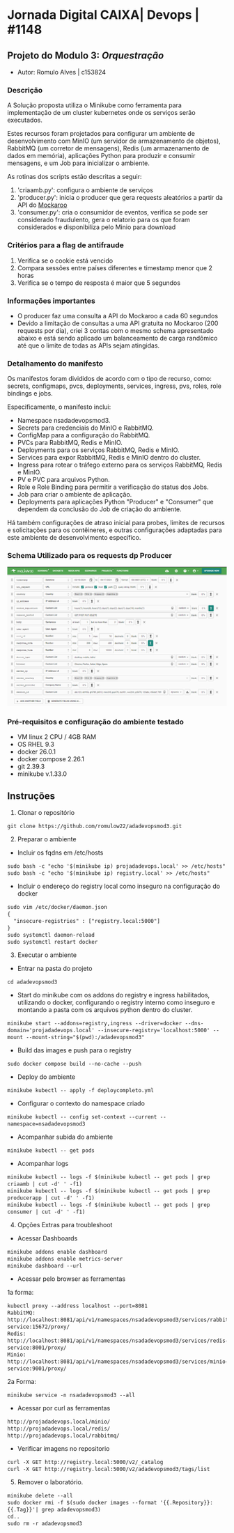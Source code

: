 # Jornada Digital CAIXA| Devops | #1148

## Projeto do Modulo 3: *Orquestração*

- Autor: Romulo Alves | c153824

### Descrição

A Solução proposta utiliza o Minikube como ferramenta para implementação de um cluster kubernetes onde os serviços serão executados.

Estes recursos foram projetados para configurar um ambiente de desenvolvimento  com MinIO (um servidor de armazenamento de objetos), RabbitMQ (um corretor de mensagens), Redis (um armazenamento de dados em memória), aplicações Python para produzir e consumir mensagens, e um Job para inicializar o ambiente.

As rotinas dos scripts estão descritas a seguir:

1. 'criaamb.py': configura o ambiente de serviços
2. 'producer.py': inicia o producer que gera requests aleatórios a partir da API do [Mockaroo](https://mockaroo.com/)
3. 'consumer.py': cria o consumidor de eventos, verifica se pode ser considerado fraudulento, gera o relatorio para os que foram considerados e disponibiliza pelo Minio para download

### Critérios para a flag de antifraude

1. Verifica se o cookie está vencido
2. Compara sessões entre países diferentes e timestamp menor que 2 horas 
3. Verifica se o tempo de resposta é maior que 5 segundos

### Informações importantes

- O producer faz uma consulta a API do Mockaroo a cada 60 segundos
- Devido a limitação de consultas a uma API gratuita no Mockaroo (200 requests por dia), criei 3 contas com o mesmo schema apresentado abaixo e está sendo aplicado um balanceamento de carga randômico até que o limite de todas as APIs sejam atingidas.

### Detalhamento do manifesto

Os manifestos foram divididos de acordo com o tipo de recurso, como: secrets, configmaps, pvcs, deployments, services, ingress, pvs, roles, role bindings e jobs.

Especificamente, o manifesto inclui:

*  Namespace nsadadevopsmod3.
*  Secrets para credenciais do MinIO e RabbitMQ.
*  ConfigMap para a configuração do RabbitMQ.
*  PVCs para RabbitMQ, Redis e MinIO.
*  Deployments para os serviços RabbitMQ, Redis e MinIO.
*  Services para expor RabbitMQ, Redis e MinIO dentro do cluster.
*  Ingress para rotear o tráfego externo para os serviços RabbitMQ, Redis e MinIO.
*  PV e PVC para arquivos Python.
*  Role e Role Binding para permitir a verificação do status dos Jobs.
*  Job para criar o ambiente de aplicação.
*  Deployments para aplicações Python "Producer" e "Consumer" que dependem da conclusão do Job de criação do ambiente.

Há também configurações de atraso inicial para probes, limites de recursos e solicitações para os contêineres, e outras configurações adaptadas para este ambiente de desenvolvimento específico.

### Schema Utilizado para os requests dp Producer

![mockaroo-schema](images/mockaroo-schema.png?raw=true "mockaroo-schema")


### Pré-requisitos e configuração do ambiente testado

- VM linux 2 CPU / 4GB RAM
- OS RHEL 9.3
- docker 26.0.1
- docker compose 2.26.1
- git 2.39.3
- minikube v.1.33.0

## Instruções

1. Clonar o repositório

```
git clone https://github.com/romulow22/adadevopsmod3.git
```

2. Preparar o ambiente

* Incluir os fqdns em /etc/hosts

```
sudo bash -c "echo '$(minikube ip) projadadevops.local' >> /etc/hosts"
sudo bash -c "echo '$(minikube ip) registry.local' >> /etc/hosts"
```

* Incluir o endereço do registry local como inseguro na configuração do docker

```
sudo vim /etc/docker/daemon.json
{
  "insecure-registries" : ["registry.local:5000"]
}
sudo systemctl daemon-reload
sudo systemctl restart docker
```

3. Executar o ambiente 

* Entrar na pasta do projeto

```
cd adadevopsmod3
```

* Start do minikube com os addons do registry e ingress habilitados, utilizando o docker, configurando o registry interno como inseguro e montando a pasta com os arquivos python dentro do cluster.

```
minikube start --addons=registry,ingress --driver=docker --dns-domain='projadadevops.local' --insecure-registry='localhost:5000' --mount --mount-string="$(pwd):/adadevopsmod3"
``` 

* Build das images e push para o registry

```  
sudo docker compose build --no-cache --push
```  

* Deploy do ambiente

```  
minikube kubectl -- apply -f deploycompleto.yml
``` 

* Configurar o contexto do namespace criado

```  
minikube kubectl -- config set-context --current --namespace=nsadadevopsmod3
```  

* Acompanhar subida do ambiente

``` 
minikube kubectl -- get pods
``` 

* Acompanhar logs

``` 
minikube kubectl -- logs -f $(minikube kubectl -- get pods | grep criaamb | cut -d' ' -f1)
minikube kubectl -- logs -f $(minikube kubectl -- get pods | grep producerapp | cut -d' ' -f1)
minikube kubectl -- logs -f $(minikube kubectl -- get pods | grep consumer | cut -d' ' -f1)
``` 

4. Opções Extras para troubleshoot

* Acessar Dashboards

``` 
minikube addons enable dashboard
minikube addons enable metrics-server
minikube dashboard --url
``` 

* Acessar pelo browser as ferramentas

1a forma:
``` 
kubectl proxy --address localhost --port=8081
RabbitMQ: http://localhost:8081/api/v1/namespaces/nsadadevopsmod3/services/rabbitmq-service:15672/proxy/
Redis: http://localhost:8081/api/v1/namespaces/nsadadevopsmod3/services/redis-service:8001/proxy/
Minio: http://localhost:8081/api/v1/namespaces/nsadadevopsmod3/services/minio-service:9001/proxy/
``` 

   2a Forma:
``` 
minikube service -n nsadadevopsmod3 --all
``` 

* Acessar por curl as ferramentas

``` 
http://projadadevops.local/minio/
http://projadadevops.local/redis/
http://projadadevops.local/rabbitmq/
``` 

* Verificar imagens no repositorio

``` 
curl -X GET http://registry.local:5000/v2/_catalog
curl -X GET http://registry.local:5000/v2/adadevopsmod3/tags/list
``` 

5. Remover o laboratório.  

```
minikube delete --all
sudo docker rmi -f $(sudo docker images --format '{{.Repository}}:{{.Tag}}'| grep adadevopsmod3)
cd..
sudo rm -r adadevopsmod3
``` 